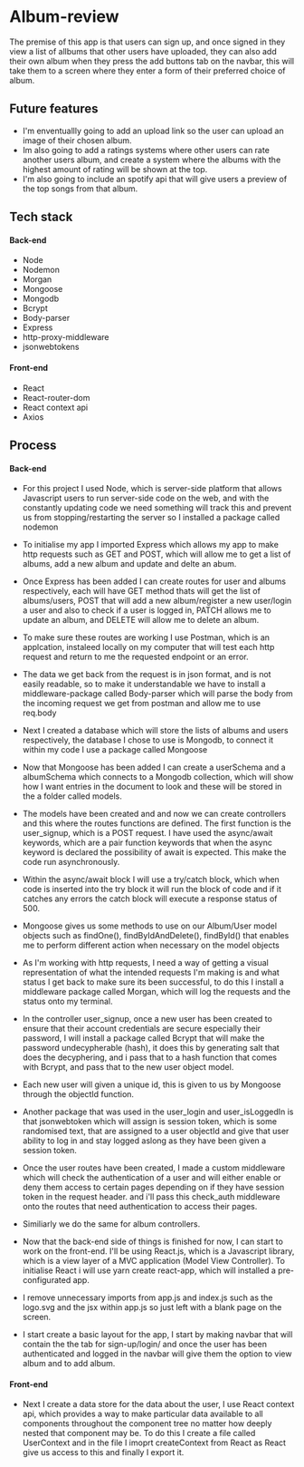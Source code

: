 # Album-review


The premise of this app is that users can sign up, and once signed in they view a list of allbums that other users have uploaded,
they can also add their own album when they press the add buttons tab on the navbar, this will take them to a screen where they enter a form of their preferred choice of album.


## Future features

- I'm enventuallly going to add an upload link so the user can upload an image of their chosen album.
- Im also going to add a ratings systems where other users can rate another users album, and create a system where the albums with the highest amount of rating will be shown at the top.
- I'm also going to include an spotify api that will give users a preview of the top songs from that album.


## Tech stack

#### Back-end
- Node
- Nodemon
- Morgan
- Mongoose
- Mongodb
- Bcrypt
- Body-parser
- Express
- http-proxy-middleware
- jsonwebtokens


#### Front-end
- React
- React-router-dom
- React context api
- Axios


## Process

#### Back-end
- For this project I used Node, which is server-side platform that allows Javascript users to run server-side code on the web, and with the constantly updating code we need something will track this and prevent us from stopping/restarting the server so I installed a package called nodemon

- To initialise my app I imported Express which allows my app to make http requests such as GET and POST, which will allow me to get a list of albums, add a new album and update and delte an abum.

- Once Express has been added I can create routes for user and albums respectively, each will have GET method thats will get the list of albums/users, POST that will add a new album/register a new user/login a user and also to check if a user is logged in, PATCH allows me to update an album, and DELETE will allow me to delete an album.

- To make sure these routes are working I use Postman, which is an applcation, instaleed locally on my computer that will test each http request and return to me the requested endpoint or an error.

- The data we get back from the request is in json format, and is not easily readable, so to make it understandable we have to install a middleware-package called Body-parser which will parse the body from the incoming request we get from postman and allow me to use req.body

- Next I created a database which will store the lists of albums and users respectively, the database I chose to use is Mongodb, to connect it within my code I use a package called Mongoose

- Now that Mongoose has been added I can create a userSchema and a albumSchema which connects to a Mongodb collection, which will show how I want entries in the document to look and these will be stored in the a folder called models.

- The models have been created and and now we can create controllers and this where the routes functions are defined. The first function is the user_signup, which is a POST request. I have used the async/await keywords, which are a pair function keywords that when the async keyword is declared the possibility of await is expected. This make the code run asynchronously.  

- Within the async/await block I will use a try/catch block, which when code is inserted into the try block it will run the block of code and if it catches any errors the catch block will execute a response status of 500.

- Mongoose gives us some methods to use on our Album/User model objects such as findOne(), findByIdAndDelete(), findById() that enables me to perform different action when necessary on the model objects

- As I'm working with http requests, I need a way of getting a visual representation of what the intended requests I'm making is and what status I get back to make sure its been successful, to do this I install a middleware package called Morgan, which will log the requests and the status onto my terminal.

- In the controller user_signup, once a new user has been created to ensure that their account credentials are secure especially their password, I will install a package called Bcrypt that will make the password undecypherable (hash), it does this by generating salt that does the decyphering, and i pass that to a hash function that comes with Bcrypt, and pass that to the new user object model.

- Each new user will given a unique id, this is given to us by Mongoose through the objectId function.

- Another package that was used in the user_login and user_isLoggedIn is that jsonwebtoken which will assign is session token, which is some randomised text, that are assigned to a user objectId and give that user ability to log in and stay logged aslong as they have been given a session token.

- Once the user routes have been created, I made a custom middleware which will check the authentication of a user and will either enable or deny them access to certain pages depending on if they have session token in the request header. and i'll pass this check_auth middleware onto the routes that need authentication to access their pages.

- Similiarly we do the same for album controllers.

- Now that the back-end side of things is finished for now, I can start to work on the front-end. I'll be using React.js, which is a Javascript library, which is a view layer of a
MVC application (Model View Controller). To initialise React i will use yarn create react-app, which will installed a pre-configurated app.

- I remove unnecessary imports from app.js and index.js such as the logo.svg and the jsx within app.js so just left with a blank page on the screen.

- I start create a basic layout for the app, I start by making navbar that will contain the the tab for sign-up/login/ and once the user has been authenticated and logged in the navbar will give them the option to view album and to add album.


#### Front-end
- Next I create a data store for the data about the user, I use React context api, which provides a way to make particular data available to all components throughout the component tree no matter how deeply nested that component may be. To do this I create a file called UserContext and in the file I imoprt createContext from React as React give us access to this and finally I export it.







